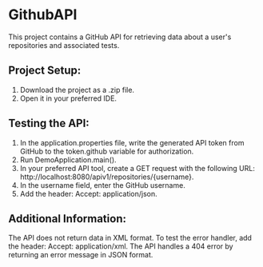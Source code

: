 # GithubAPI
This project contains a GitHub API for retrieving data about a user's repositories and associated tests.

## Project Setup:

1. Download the project as a .zip file.
2. Open it in your preferred IDE.
## Testing the API:
1. In the application.properties file, write the generated API token from GitHub to the token.github variable for authorization.
2. Run DemoApplication.main().
3. In your preferred API tool, create a GET request with the following URL: http://localhost:8080/apiv1/repositories/{username}.
4. In the username field, enter the GitHub username.
5. Add the header: Accept: application/json.
## Additional Information:
The API does not return data in XML format. To test the error handler, add the header: Accept: application/xml.
The API handles a 404 error by returning an error message in JSON format.
